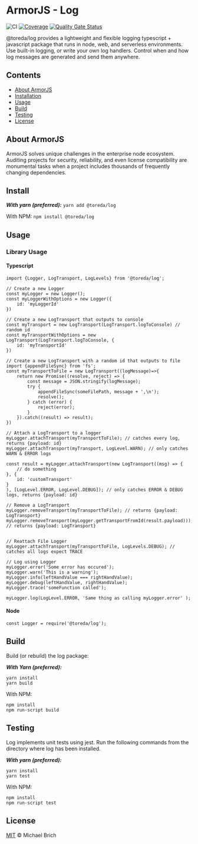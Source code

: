 # ArmorJS - Log

![CI](https://github.com/toreda/log/workflows/CI/badge.svg?branch=master) [![Coverage](https://sonarcloud.io/api/project_badges/measure?project=toreda_log&metric=coverage)](https://sonarcloud.io/dashboard?id=toreda_log) [![Quality Gate Status](https://sonarcloud.io/api/project_badges/measure?project=toreda_log&metric=alert_status)](https://sonarcloud.io/dashboard?id=toreda_log)

@toreda/log provides a lightweight and flexible logging typescript + javascript package that runs in node, web, and serverless environments. Use built-in logging, or write your own log handlers. Control when and how log messages are generated and send them anywhere.

## Contents

-   [About ArmorJS](#about-armorjs)
-   [Installation](#Installation)
-   [Usage](#usage)
-   [Build](#build)
-   [Testing](#testing)
-   [License](#license)

## About ArmorJS

ArmorJS solves unique challenges in the enterprise node ecosystem. Auditing projects for security, reliability, and even license compatibility are monumental tasks when a project includes thousands of frequently changing dependencies.

## Install

**_With yarn (preferred):_**
`yarn add @toreda/log`

With NPM:
`npm install @toreda/log`

## Usage

### Library Usage

#### Typescript

```
import {Logger, LogTransport, LogLevels} from '@toreda/log';

// Create a new Logger
const myLogger = new Logger();
const myLoggerWithOptions = new Logger({
	id: 'myLoggerId'
})

// Create a new LogTransport that outputs to console
const myTransport = new LogTransport(LogTransport.logToConsole) // random id
const myTransportWithOptions = new LogTransport(LogTransport.logToConsole, {
	id: 'myTransportId'
})

// Create a new LogTransport with a random id that outputs to file
import {appendFileSync} from 'fs';
const myTransportToFile = new LogTransport((logMessage)=>{
	return new Promise((resolve, reject) => {
		const message = JSON.stringify(logMessage);
		try {
			appendFileSync(someFilePath, message + ',\n');
			resolve();
		} catch (error) {
			reject(error);
		}
	}).catch((result) => result);
})

// Attach a LogTransport to a logger
myLogger.attachTransport(myTransportToFile); // catches every log, returns {payload: id}
myLogger.attachTransport(myTransport, LogLevel.WARN); // only catches WARN & ERROR logs

const result = myLogger.attachTransport(new LogTransport((msg) => {
	// do something
}, {
	id: 'customTransport'
}
), [LogLevel.ERROR, LogLevel.DEBUG]); // only catches ERROR & DEBUG logs, returns {payload: id}

// Remove a LogTransport
myLogger.removeTransport(myTransportToFile); // returns {payload: LogTransport}
myLogger.removeTransport(myLogger.getTransportFromId(result.payload))); // returns {payload: LogTransport}


// Reattach File Logger
myLogger.attachTransport(myTransportToFile, LogLevels.DEBUG); // catches all logs expect TRACE

// Log using Logger
myLogger.error('Some error has occured');
myLogger.warn('This is a warning');
myLogger.info(leftHandValue === rightHandValue);
myLogger.debug(leftHandValue, rightHandValue);
myLogger.trace('someFunction called');

myLogger.log(LogLevel.ERROR, 'Same thing as calling myLogger.error' );
```

#### Node

```
const Logger = require('@toreda/log');
```

## Build

Build (or rebuild) the log package:

**_With Yarn (preferred):_**

```
yarn install
yarn build
```

With NPM:

```
npm install
npm run-script build
```

## Testing

Log implements unit tests using jest. Run the following commands from the directory where log has been installed.

**_With yarn (preferred):_**

```
yarn install
yarn test
```

With NPM:

```
npm install
npm run-script test
```

## License

[MIT](LICENSE) &copy; Michael Brich
